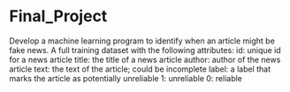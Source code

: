 # Final_Project


Develop a machine learning program to identify when an article might be fake news.
A full training dataset with the following attributes:
id: unique id for a news article
title: the title of a news article
author: author of the news article
text: the text of the article; could be incomplete
label: a label that marks the article as potentially unreliable
1: unreliable
0: reliable

